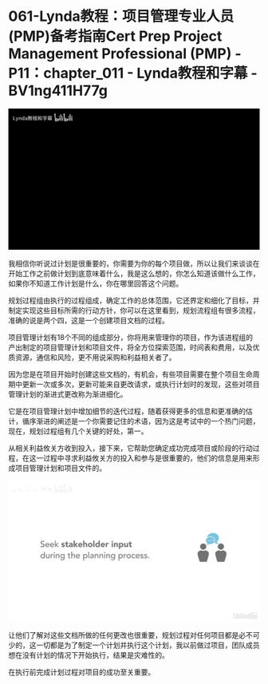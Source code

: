 # 061-Lynda教程：项目管理专业人员(PMP)备考指南Cert Prep Project Management Professional (PMP) - P11：chapter_011 - Lynda教程和字幕 - BV1ng411H77g

![](img/6a4ddd7bc140e1414b95734420181952_0.png)

我相信你听说过计划是很重要的，你需要为你的每个项目做，所以让我们来谈谈在开始工作之前做计划到底意味着什么，我是这么想的，你怎么知道该做什么工作，如果你不知道工作计划是什么，你在哪里回答这个问题。

规划过程组由执行的过程组成，确定工作的总体范围，它还界定和细化了目标，并制定实现这些目标所需的行动方针，你可以在这里看到，规划流程组有很多流程，准确的说是两个四，这是一个创建项目文档的过程。

项目管理计划有18个不同的组成部分，你将用来管理你的项目，作为该进程组的产出制定的项目管理计划和项目文件，将全方位探索范围，时间表和费用，以及优质资源，通信和风险，更不用说采购和利益相关者了。

因为您是在项目开始时创建这些文档的，有机会，有些项目需要在整个项目生命周期中更新一次或多次，更新可能来自更改请求，或执行计划时的发现，这些对项目管理计划的渐进式更改称为渐进细化。

它是在项目管理计划中增加细节的迭代过程，随着获得更多的信息和更准确的估计，循序渐进的阐述是一个你需要记住的术语，因为这是考试中的一个热门问题，现在，规划过程组有几个关键的好处，第一。

从相关利益攸关方收到投入，接下来，它帮助您确定成功完成项目或阶段的行动过程，在这一过程中寻求利益攸关方的投入和参与是很重要的，他们的信息是用来形成项目管理计划和项目文件的。



![](img/6a4ddd7bc140e1414b95734420181952_2.png)

让他们了解对这些文档所做的任何更改也很重要，规划过程对任何项目都是必不可少的，这一切都是为了制定一个计划并执行这个计划，我以前做过项目，团队成员想在没有计划的情况下开始执行，结果是灾难性的。

在执行前完成计划过程对项目的成功至关重要。